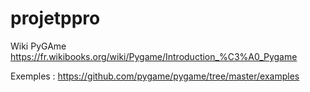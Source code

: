 # projetppro

Wiki PyGAme
https://fr.wikibooks.org/wiki/Pygame/Introduction_%C3%A0_Pygame

Exemples : 
https://github.com/pygame/pygame/tree/master/examples
